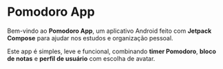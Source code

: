 # Pomodoro App

Bem-vindo ao **Pomodoro App**, um aplicativo Android feito com **Jetpack Compose** para ajudar nos estudos e organização pessoal.  

Este app é simples, leve e funcional, combinando **timer Pomodoro**, **bloco de notas** e **perfil de usuário** com escolha de avatar.
